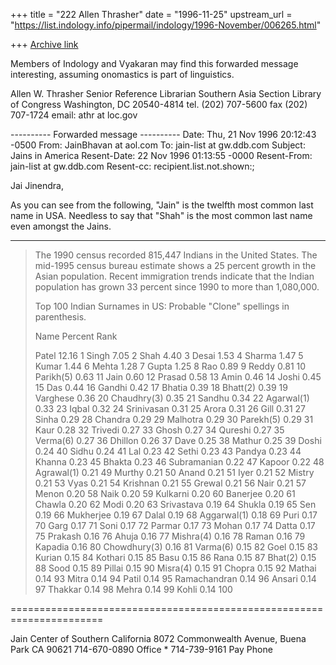 +++
title = "222 Allen Thrasher"
date = "1996-11-25"
upstream_url = "https://list.indology.info/pipermail/indology/1996-November/006265.html"

+++
[Archive link](https://list.indology.info/pipermail/indology/1996-November/006265.html)

Members of Indology and Vyakaran may find this forwarded message
interesting, assuming onomastics is part of linguistics.


Allen W. Thrasher
Senior Reference Librarian
Southern Asia Section
Library of Congress
Washington, DC 20540-4814
tel. (202) 707-5600
fax  (202) 707-1724
email: athr at loc.gov


---------- Forwarded message ----------
Date: Thu, 21 Nov 1996 20:12:43 -0500
From: JainBhavan at aol.com
To: jain-list at gw.ddb.com
Subject: Jains in America
Resent-Date: 22 Nov 1996 01:13:55 -0000
Resent-From: jain-list at gw.ddb.com
Resent-cc: recipient.list.not.shown:;

Jai Jinendra,

As  you can see from the following, "Jain" is the twelfth most common last
name in USA.  Needless to say that "Shah" is the most common last name even
amongst the Jains.

*****************************************************************************

> The 1990 census recorded 815,447 Indians in the United States. The
 > mid-1995 census bureau estimate shows a 25 percent growth in the
 > Asian population. Recent immigration trends indicate that the Indian
 > population has grown 33 percent since 1990 to more than 1,080,000.
 >
 > Top 100 Indian Surnames in US: Probable "Clone" spellings in
 >parenthesis.
 >
 > Name           Percent	Rank
 >
 > Patel           12.16     1
 > Singh            7.05     2
 > Shah             4.40     3
 > Desai            1.53     4
 > Sharma           1.47     5
 > Kumar            1.44     6
 > Mehta            1.28     7
 > Gupta            1.25     8
 > Rao              0.89     9
 > Reddy            0.81    10
 > Parikh(5)        0.63    11
 > Jain             0.60    12
 > Prasad           0.58    13
 > Amin             0.46    14
 > Joshi            0.45    15
 > Das              0.44    16
 > Gandhi           0.42    17
 > Bhatia           0.39    18
 > Bhatt(2)         0.39    19
 > Varghese         0.36    20
 > Chaudhry(3)      0.35    21
 > Sandhu           0.34    22
 > Agarwal(1)       0.33    23
 > Iqbal            0.32    24
 > Srinivasan       0.31    25
 > Arora            0.31    26
 > Gill             0.31    27
 > Sinha            0.29    28
 > Chandra          0.29    29
 > Malhotra         0.29    30
 > Parekh(5)        0.29    31
 > Kaur             0.28    32
 > Trivedi          0.27    33
 > Ghosh            0.27    34
 > Qureshi          0.27    35
 > Verma(6)         0.27    36
 > Dhillon          0.26    37
 > Dave             0.25    38
 > Mathur           0.25    39
 > Doshi            0.24    40
 > Sidhu            0.24    41
 > Lal              0.23    42
 > Sethi            0.23    43
 > Pandya           0.23    44
 > Khanna           0.23    45
 > Bhakta           0.23    46
 > Subramanian      0.22    47
 > Kapoor           0.22    48
 > Agrawal(1)       0.21    49
 > Murthy           0.21    50
 > Anand            0.21    51
 > Iyer             0.21    52
 > Mistry           0.21    53
 > Vyas             0.21    54
 > Krishnan         0.21    55
 > Grewal           0.21    56
 > Nair             0.21    57
 > Menon            0.20    58
 > Naik             0.20    59
 > Kulkarni         0.20    60
 > Banerjee         0.20    61
 > Chawla           0.20    62
 > Modi             0.20    63
 > Srivastava       0.19    64
 > Shukla           0.19    65
 > Sen              0.19    66
 > Mukherjee        0.19    67
 > Dalal            0.19    68
 > Aggarwal(1)      0.18    69
 > Puri             0.17    70
 > Garg             0.17    71
 > Soni             0.17    72
 > Parmar           0.17    73
 > Mohan            0.17    74
 > Datta            0.17    75
 > Prakash          0.16    76
 > Ahuja            0.16    77
 > Mishra(4)        0.16    78
 > Raman            0.16    79
 > Kapadia          0.16    80
 > Chowdhury(3)     0.16    81
 > Varma(6)         0.15    82
 > Goel             0.15    83
 > Kurian           0.15    84
 > Kothari          0.15    85
 > Basu             0.15    86
 > Rana             0.15    87
 > Bhat(2)          0.15    88
 > Sood             0.15    89
 > Pillai           0.15    90
 > Misra(4)         0.15    91
 > Chopra           0.15    92
 > Mathai           0.14    93
 > Mitra            0.14    94
 > Patil            0.14    95
 > Ramachandran     0.14    96
 > Ansari           0.14    97
 > Thakkar          0.14    98
 > Mehra            0.14    99
 > Kohli            0.14   100

======================================================================

Jain Center of Southern California
8072 Commonwealth Avenue, Buena Park  CA  90621
714-670-0890 Office   *   714-739-9161 Pay Phone





